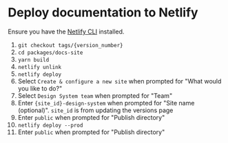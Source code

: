 # Deploy documentation to Netlify
Ensure you have the [Netlify CLI](https://cli.netlify.com) installed.

1. `git checkout tags/{version_number}`
2. `cd packages/docs-site`
3. `yarn build`
4. `netlify unlink`
5. `netlify deploy`
6. Select `Create & configure a new site` when prompted for "What would you like to do?"
7. Select `Design System team` when prompted for "Team"
8. Enter `{site_id}-design-system` when prompted for "Site name (optional)". `site_id` is from updating the versions page
8. Enter `public` when prompted for "Publish directory"
9. `netlify deploy --prod`
10. Enter `public` when prompted for "Publish directory"
